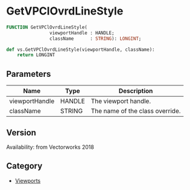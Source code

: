 # GetVPClOvrdLineStyle

```pascal
FUNCTION GetVPClOvrdLineStyle(
				viewportHandle : HANDLE;
				className      : STRING): LONGINT;
```

```python
def vs.GetVPClOvrdLineStyle(viewportHandle, className):
    return LONGINT
```

## Parameters
|Name|Type|Description|
|---|---|---|
|viewportHandle|HANDLE|The viewport handle.|
|className|STRING|The name of the class override.|

## Version
Availability: from Vectorworks 2018

## Category
* [Viewports](../Categories/Viewports.md)
